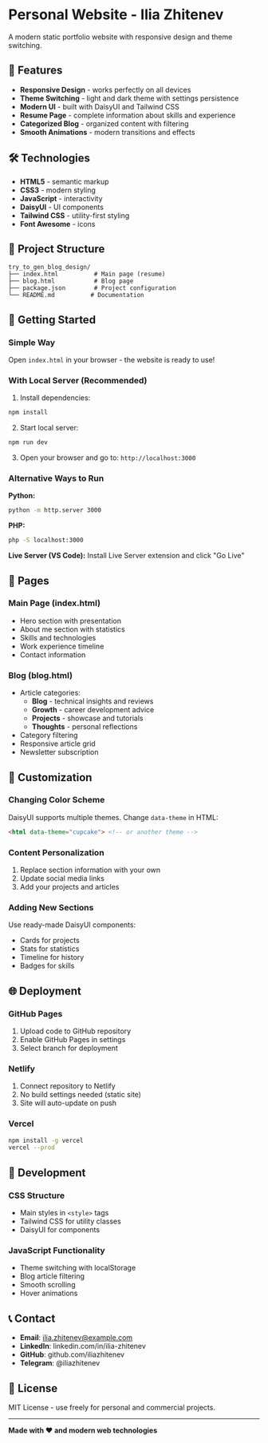# Personal Website - Ilia Zhitenev

A modern static portfolio website with responsive design and theme switching.

## 🚀 Features

- **Responsive Design** - works perfectly on all devices
- **Theme Switching** - light and dark theme with settings persistence
- **Modern UI** - built with DaisyUI and Tailwind CSS
- **Resume Page** - complete information about skills and experience
- **Categorized Blog** - organized content with filtering
- **Smooth Animations** - modern transitions and effects

## 🛠 Technologies

- **HTML5** - semantic markup
- **CSS3** - modern styling
- **JavaScript** - interactivity
- **DaisyUI** - UI components
- **Tailwind CSS** - utility-first styling
- **Font Awesome** - icons

## 📱 Project Structure

```
try_to_gen_blog_design/
├── index.html          # Main page (resume)
├── blog.html           # Blog page
├── package.json        # Project configuration
└── README.md          # Documentation
```

## 🚀 Getting Started

### Simple Way
Open `index.html` in your browser - the website is ready to use!

### With Local Server (Recommended)

1. Install dependencies:
```bash
npm install
```

2. Start local server:
```bash
npm run dev
```

3. Open your browser and go to: `http://localhost:3000`

### Alternative Ways to Run

**Python:**
```bash
python -m http.server 3000
```

**PHP:**
```bash
php -S localhost:3000
```

**Live Server (VS Code):**
Install Live Server extension and click "Go Live"

## 📄 Pages

### Main Page (index.html)
- Hero section with presentation
- About me section with statistics
- Skills and technologies
- Work experience timeline
- Contact information

### Blog (blog.html)
- Article categories:
  - **Blog** - technical insights and reviews
  - **Growth** - career development advice
  - **Projects** - showcase and tutorials
  - **Thoughts** - personal reflections
- Category filtering
- Responsive article grid
- Newsletter subscription

## 🎨 Customization

### Changing Color Scheme
DaisyUI supports multiple themes. Change `data-theme` in HTML:
```html
<html data-theme="cupcake"> <!-- or another theme -->
```

### Content Personalization
1. Replace section information with your own
2. Update social media links
3. Add your projects and articles

### Adding New Sections
Use ready-made DaisyUI components:
- Cards for projects
- Stats for statistics
- Timeline for history
- Badges for skills

## 🌐 Deployment

### GitHub Pages
1. Upload code to GitHub repository
2. Enable GitHub Pages in settings
3. Select branch for deployment

### Netlify
1. Connect repository to Netlify
2. No build settings needed (static site)
3. Site will auto-update on push

### Vercel
```bash
npm install -g vercel
vercel --prod
```

## 🔧 Development

### CSS Structure
- Main styles in `<style>` tags
- Tailwind CSS for utility classes
- DaisyUI for components

### JavaScript Functionality
- Theme switching with localStorage
- Blog article filtering
- Smooth scrolling
- Hover animations

## 📞 Contact

- **Email**: ilia.zhitenev@example.com
- **LinkedIn**: linkedin.com/in/ilia-zhitenev
- **GitHub**: github.com/iliazhitenev
- **Telegram**: @iliazhitenev

## 📝 License

MIT License - use freely for personal and commercial projects.

---

**Made with ❤️ and modern web technologies**
